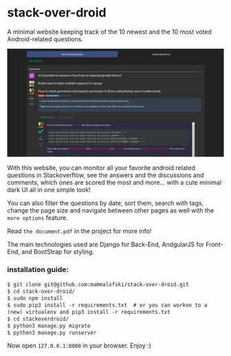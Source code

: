 # stack-over-droid
A minimal website keeping track of the 10 newest and the 10 most voted Android-related questions.

![](/stackoverdroid/static/images/website-overview.png)
 
With this website, you can monitor all your favorite android related questions in Stackoverflow, see the answers and the discussions and comments, which ones are scored the most and more... with a cute minimal dark UI all in one simple look!

You can also filter the questions by date, sort them, search with tags, change the page size and navigate between other pages as well with the `more options` feature.

Read `the document.pdf` in the project for more info!

The main technologies used are Django for Back-End, AndgularJS for Front-End, and BootStrap for styling.

### installation guide:

```
$ git clone git@github.com:mammalofski/stack-over-droid.git
$ cd stack-over-droid/
$ sudo npm install
$ sudo pip3 install -r requirements.txt  # or you can workon to a (new) virtualenv and pip3 install -r requirements.txt
$ cd stackoverdroid/
$ python3 manage.py migrate
$ python3 manage.py runserver
```
Now open `127.0.0.1:8000` in your browser.
Enjoy :)
